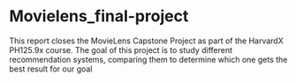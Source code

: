 # Movielens_final-project

This report closes the MovieLens Capstone Project as part of the HarvardX PH125.9x course. The goal of this project is to study different recommendation systems, comparing them to determine which one gets the best result for our goal
